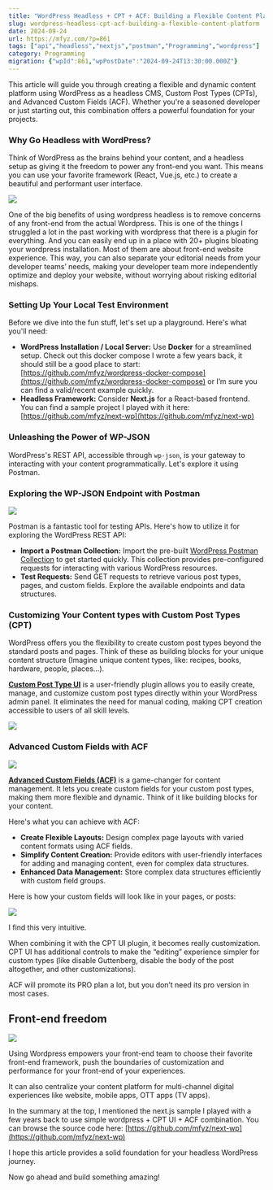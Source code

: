 ```yaml
---
title: "WordPress Headless + CPT + ACF: Building a Flexible Content Platform"
slug: wordpress-headless-cpt-acf-building-a-flexible-content-platform
date: 2024-09-24
url: https://mfyz.com/?p=861
tags: ["api","headless","nextjs","postman","Programming","wordpress"]
category: Programming
migration: {"wpId":861,"wpPostDate":"2024-09-24T13:30:00.000Z"}
---
```


This article will guide you through creating a flexible and dynamic content platform using WordPress as a headless CMS, Custom Post Types (CPTs), and Advanced Custom Fields (ACF). Whether you're a seasoned developer or just starting out, this combination offers a powerful foundation for your projects.

### Why Go Headless with WordPress?

Think of WordPress as the brains behind your content, and a headless setup as giving it the freedom to power any front-end you want. This means you can use your favorite framework (React, Vue.js, etc.) to create a beautiful and performant user interface.

![](/images/archive/en/2024/09/image-1-1.jpg)

One of the big benefits of using wordpress headless is to remove concerns of any front-end from the actual Wordpress. This is one of the things I struggled a lot in the past working with wordpress that there is a plugin for everything. And you can easily end up in a place with 20+ plugins bloating your wordpress installation. Most of them are about front-end website experience. This way, you can also separate your editorial needs from your developer teams’ needs, making your developer team more independently optimize and deploy your website, without worrying about risking editorial mishaps.

### Setting Up Your Local Test Environment

Before we dive into the fun stuff, let's set up a playground. Here's what you'll need:

*   **WordPress Installation / Local Server:** Use **Docker** for a streamlined setup. Check out this docker compose I wrote a few years back, it should still be a good place to start: [https://github.com/mfyz/wordpress-docker-compose](https://github.com/mfyz/wordpress-docker-compose) or I’m sure you can find a valid/recent example quickly.
*   **Headless Framework:** Consider **Next.js** for a React-based frontend. You can find a sample project I played with it here: [https://github.com/mfyz/next-wp](https://github.com/mfyz/next-wp)

### Unleashing the Power of WP-JSON

WordPress's REST API, accessible through `wp-json`, is your gateway to interacting with your content programmatically. Let's explore it using Postman.

### Exploring the WP-JSON Endpoint with Postman

![](/images/archive/en/2024/09/Screenshot-2024-09-02-14.48.30.jpg)

Postman is a fantastic tool for testing APIs. Here's how to utilize it for exploring the WordPress REST API:

*   **Import a Postman Collection:** Import the pre-built [WordPress Postman Collection](https://www.postman.com/avionics-specialist-27554543/workspace/work-2-0/documentation/15086392-e8a0648d-b23b-4eb8-af97-93a2af65e0c0) to get started quickly. This collection provides pre-configured requests for interacting with various WordPress resources.
*   **Test Requests:** Send GET requests to retrieve various post types, pages, and custom fields. Explore the available endpoints and data structures.

### Customizing Your Content types with Custom Post Types (CPT)

WordPress offers you the flexibility to create custom post types beyond the standard posts and pages. Think of these as building blocks for your unique content structure (Imagine unique content types, like: recipes, books, hardware, people, places…).

[**Custom Post Type UI**](https://wordpress.org/plugins/custom-post-type-ui/) is a user-friendly plugin allows you to easily create, manage, and customize custom post types directly within your WordPress admin panel. It eliminates the need for manual coding, making CPT creation accessible to users of all skill levels.

![](/images/archive/en/2024/09/Screenshot-2024-09-02-14.40.48.jpg)

### Advanced Custom Fields with ACF

![](/images/archive/en/2024/09/image-2-1-1600x1007.jpg)

[**Advanced Custom Fields (ACF)**](https://www.advancedcustomfields.com/) is a game-changer for content management. It lets you create custom fields for your custom post types, making them more flexible and dynamic. Think of it like building blocks for your content.

Here's what you can achieve with ACF:

*   **Create Flexible Layouts:** Design complex page layouts with varied content formats using ACF fields.
*   **Simplify Content Creation:** Provide editors with user-friendly interfaces for adding and managing content, even for complex data structures.
*   **Enhanced Data Management:** Store complex data structures efficiently with custom field groups.

Here is how your custom fields will look like in your pages, or posts:

![](/images/archive/en/2024/09/acf-home-hero.jpg)

I find this very intuitive.

When combining it with the CPT UI plugin, it becomes really customization. CPT UI has additional controls to make the “editing” experience simpler for custom types (like disable Guttenberg, disable the body of the post altogether, and other customizations).

ACF will promote its PRO plan a lot, but you don’t need its pro version in most cases.

## Front-end freedom

![](/images/archive/en/2024/09/image-3.jpg)

Using Wordpress empowers your front-end team to choose their favorite front-end framework, push the boundaries of customization and performance for your front-end of your experiences.

It can also centralize your content platform for multi-channel digital experiences like website, mobile apps, OTT apps (TV apps).

In the summary at the top, I mentioned the next.js sample I played with a few years back to use simple wordpress + CPT UI + ACF combination. You can browse the source code here: [https://github.com/mfyz/next-wp](https://github.com/mfyz/next-wp)

I hope this article provides a solid foundation for your headless WordPress journey.

Now go ahead and build something amazing!